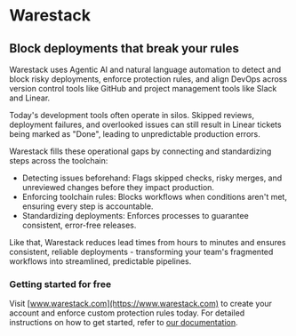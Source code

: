 # Warestack

## Block deployments that break your rules

Warestack uses Agentic AI and natural language automation to detect and block risky deployments, enforce protection rules, and align DevOps across version control tools like GitHub and project management tools like Slack and Linear.

Today's development tools often operate in silos. Skipped reviews, deployment failures, and overlooked issues can still result in Linear tickets being marked as "Done", leading to unpredictable production errors.

Warestack fills these operational gaps by connecting and standardizing steps across the toolchain:

- Detecting issues beforehand: Flags skipped checks, risky merges, and unreviewed changes before they impact production.
- Enforcing toolchain rules: Blocks workflows when conditions aren't met, ensuring every step is accountable.
- Standardizing deployments: Enforces processes to guarantee consistent, error-free releases.

Like that, Warestack reduces lead times from hours to minutes and ensures consistent, reliable deployments - transforming your team's fragmented workflows into streamlined, predictable pipelines.

### Getting started for free

Visit [www.warestack.com](https://www.warestack.com) to create your account and enforce custom protection rules today. For detailed instructions on how to get started, refer to [our documentation](https://www.warestack.com/documentation).
